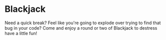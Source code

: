 # Blackjack

Need a quick break?
Feel like you're going to explode over trying to find that bug in your code?
Come and enjoy a round or two of Blackjack to destress have a little fun!